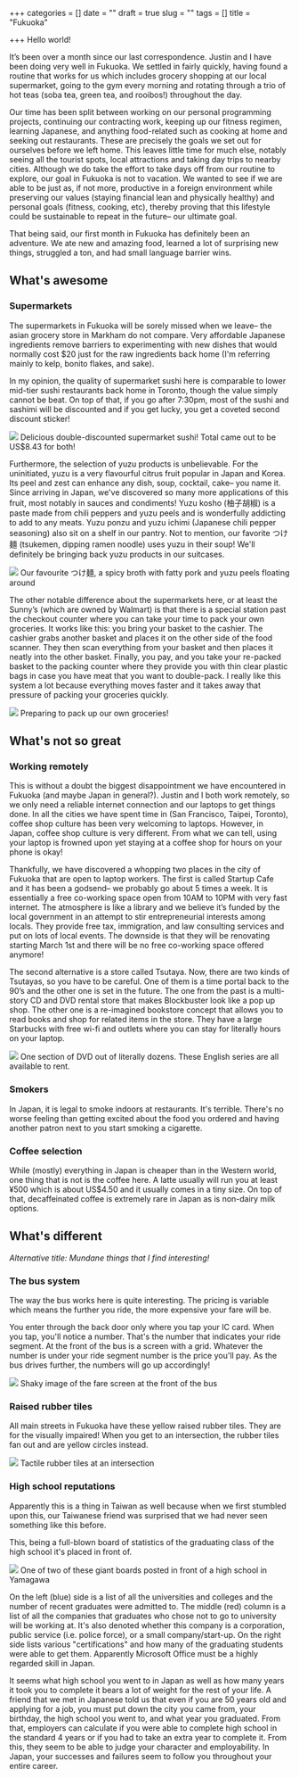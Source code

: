 +++
categories = []
date = ""
draft = true
slug = ""
tags = []
title = "Fukuoka"

+++
Hello world!

It’s been over a month since our last correspondence. Justin and I have been doing very well in Fukuoka. We settled in fairly quickly, having found a routine that works for us which includes grocery shopping at our local supermarket, going to the gym every morning and rotating through a trio of hot teas (soba tea, green tea, and rooibos!) throughout the day.

Our time has been split between working on our personal programming projects, continuing our contracting work, keeping up our fitness regimen, learning Japanese, and anything food-related such as cooking at home and seeking out restaurants. These are precisely the goals we set out for ourselves before we left home. This leaves little time for much else, notably seeing all the tourist spots, local attractions and taking day trips to nearby cities. Although we do take the effort to take days off from our routine to explore, our goal in Fukuoka is not to vacation. We wanted to see if we are able to be just as, if not more, productive in a foreign environment while preserving our values (staying financial lean and physically healthy) and personal goals (fitness, cooking, etc), thereby proving that this lifestyle could be sustainable to repeat in the future– our ultimate goal.

That being said, our first month in Fukuoka has definitely been an adventure. We ate new and amazing food, learned a lot of surprising new things, struggled a ton, and had small language barrier wins.

## What's awesome

### Supermarkets

The supermarkets in Fukuoka will be sorely missed when we leave– the asian grocery store in Markham do not compare. Very affordable Japanese ingredients remove barriers to experimenting with new dishes that would normally cost $20 just for the raw ingredients back home (I'm referring mainly to kelp, bonito flakes, and sake).

In my opinion, the quality of supermarket sushi here is comparable to lower mid-tier sushi restaurants back home in Toronto, though the value simply cannot be beat. On top of that, if you go after 7:30pm, most of the sushi and sashimi will be discounted and if you get lucky, you get a coveted second discount sticker!

![](/uploads/MVIMG_20190124_202222.jpg)
<span class="caption">Delicious double-discounted supermarket sushi! Total came out to be US$8.43 for both!</span>

Furthermore, the selection of yuzu products is unbelievable. For the uninitiated, yuzu is a very flavourful citrus fruit popular in Japan and Korea. Its peel and zest can enhance any dish, soup, cocktail, cake– you name it. Since arriving in Japan, we've discovered so many more applications of this fruit, most notably in sauces and condiments! Yuzu kosho (柚子胡椒) is a paste made from chili peppers and yuzu peels and is wonderfully addicting to add to any meats. Yuzu ponzu and yuzu ichimi (Japanese chili pepper seasoning) also sit on a shelf in our pantry. Not to mention, our favorite つけ麺 (tsukemen, dipping ramen noodle) uses yuzu in their soup! We'll definitely be bringing back yuzu products in our suitcases.

![](/uploads/MVIMG_20190120_130509.jpg)
<span class="caption">Our favourite つけ麺, a spicy broth with fatty pork and yuzu peels floating around</span>

The other notable difference about the supermarkets here, or at least the Sunny’s (which are owned by Walmart) is that there is a special station past the checkout counter where you can take your time to pack your own groceries. It works like this: you bring your basket to the cashier. The cashier grabs another basket and places it on the other side of the food scanner. They then scan everything from your basket and then places it neatly into the other basket. Finally, you pay, and you take your re-packed basket to the packing counter where they provide you with thin clear plastic bags in case you have meat that you want to double-pack. I really like this system a lot because everything moves faster and it takes away that pressure of packing your groceries quickly.

![](/uploads/MVIMG_20190214_113749.jpg)
<span class="caption">Preparing to pack up our own groceries!</span>

## What's not so great

### Working remotely

This is without a doubt the biggest disappointment we have encountered in Fukuoka (and maybe Japan in general?). Justin and I both work remotely, so we only need a reliable internet connection and our laptops to get things done. In all the cities we have spent time in (San Francisco, Taipei, Toronto), coffee shop culture has been very welcoming to laptops. However, in Japan, coffee shop culture is very different. From what we can tell, using your laptop is frowned upon yet staying at a coffee shop for hours on your phone is okay!

Thankfully, we have discovered a whopping two places in the city of Fukuoka that are open to laptop workers. The first is called Startup Cafe and it has been a godsend– we probably go about 5 times a week. It is essentially a free co-working space open from 10AM to 10PM with very fast internet. The atmosphere is like a library and we believe it’s funded by the local government in an attempt to stir entrepreneurial interests among locals. They provide free tax, immigration, and law consulting services and put on lots of local events. The downside is that they will be renovating starting March 1st and there will be no free co-working space offered anymore!

The second alternative is a store called Tsutaya. Now, there are two kinds of Tsutayas, so you have to be careful. One of them is a time portal back to the 90’s and the other one is set in the future. The one from the past is a multi-story CD and DVD rental store that makes Blockbuster look like a pop up shop. The other one is a re-imagined bookstore concept that allows you to read books and shop for related items in the store. They have a large Starbucks with free wi-fi and outlets where you can stay for literally hours on your laptop.

![](/uploads/MVIMG_20190130_152812.jpg)
<span class="caption">One section of DVD out of literally dozens. These English series are all available to rent.</span>

### Smokers

In Japan, it is legal to smoke indoors at restaurants. It's terrible. There's no worse feeling than getting excited about the food you ordered and having another patron next to you start smoking a cigarette.

### Coffee selection

While (mostly) everything in Japan is cheaper than in the Western world, one thing that is not is the coffee here. A latte usually will run you at least ¥500 which is about US$4.50 and it usually comes in a tiny size. On top of that, decaffeinated coffee is extremely rare in Japan as is non-dairy milk options.

## What's different

_Alternative title: Mundane things that I find interesting!_

### The bus system

The way the bus works here is quite interesting. The pricing is variable which means the further you ride, the more expensive your fare will be.

You enter through the back door only where you tap your IC card. When you tap, you'll notice a number. That's the number that indicates your ride segment. At the front of the bus is a screen with a grid. Whatever the number is under your ride segment number is the price you'll pay. As the bus drives further, the numbers will go up accordingly!

![](/uploads/MVIMG_20190212_174716.jpg)
<span class="caption">Shaky image of the fare screen at the front of the bus</span>

### Raised rubber tiles

All main streets in Fukuoka have these yellow raised rubber tiles. They are for the visually impaired! When you get to an intersection, the rubber tiles fan out and are yellow circles instead.

![](/uploads/MVIMG_20190224_121058.jpg)
<span class="caption">Tactile rubber tiles at an intersection</span>

### High school reputations

Apparently this is a thing in Taiwan as well because when we first stumbled upon this, our Taiwanese friend was surprised that we had never seen something like this before.

This, being a full-blown board of statistics of the graduating class of the high school it's placed in front of.

![](/uploads/MVIMG_20190224_124203.jpg)
<span class="caption">One of two of these giant boards posted in front of a high school in Yamagawa</span>

On the left (blue) side is a list of all the universities and colleges and the number of recent graduates were admitted to. The middle (red) column is a list of all the companies that graduates who chose not to go to university will be working at. It's also denoted whether this company is a corporation, public service (i.e. police force), or a small company/start-up. On the right side lists various "certifications" and how many of the graduating students were able to get them. Apparently Microsoft Office must be a highly regarded skill in Japan.

It seems what high school you went to in Japan as well as how many years it took you to complete it bears a lot of weight for the rest of your life. A friend that we met in Japanese told us that even if you are 50 years old and applying for a job, you must put down the city you came from, your birthday, the high school you went to, and what year you graduated. From that, employers can calculate if you were able to complete high school in the standard 4 years or if you had to take an extra year to complete it. From this, they seem to be able to judge your character and employability. In Japan, your successes and failures seem to follow you throughout your entire career.
